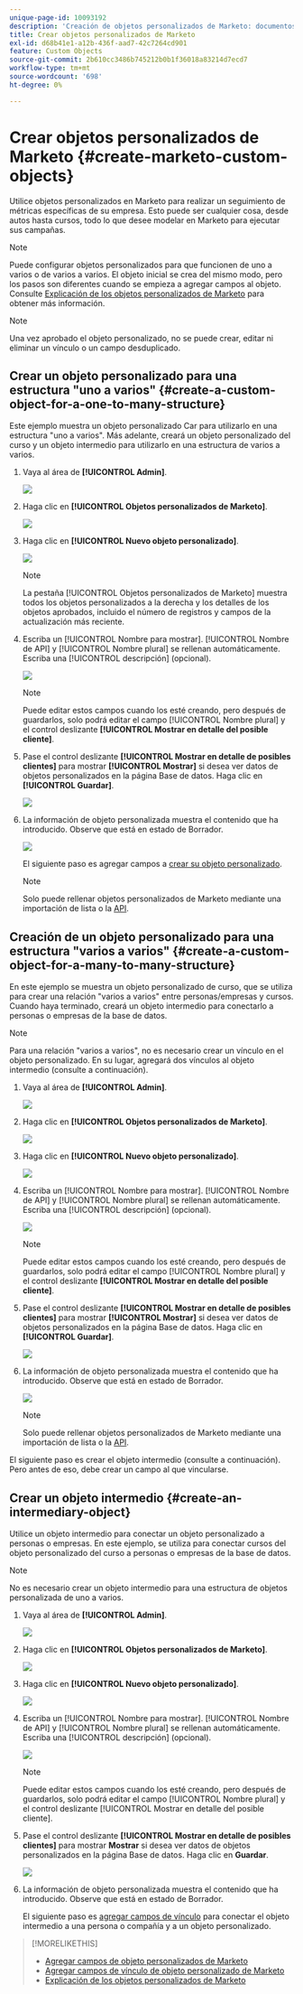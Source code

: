 ```yaml
---
unique-page-id: 10093192
description: 'Creación de objetos personalizados de Marketo: documentos de Marketo, documentación del producto'
title: Crear objetos personalizados de Marketo
exl-id: d68b41e1-a12b-436f-aad7-42c7264cd901
feature: Custom Objects
source-git-commit: 2b610cc3486b745212b0b1f36018a83214d7ecd7
workflow-type: tm+mt
source-wordcount: '698'
ht-degree: 0%

---
```


# Crear objetos personalizados de Marketo {#create-marketo-custom-objects}

Utilice objetos personalizados en Marketo para realizar un seguimiento de métricas específicas de su empresa. Esto puede ser cualquier cosa, desde autos hasta cursos, todo lo que desee modelar en Marketo para ejecutar sus campañas.

>[!NOTE]
>
>Puede configurar objetos personalizados para que funcionen de uno a varios o de varios a varios. El objeto inicial se crea del mismo modo, pero los pasos son diferentes cuando se empieza a agregar campos al objeto. Consulte [Explicación de los objetos personalizados de Marketo](/help/marketo/product-docs/administration/marketo-custom-objects/understanding-marketo-custom-objects.md) para obtener más información.

>[!NOTE]
>
>Una vez aprobado el objeto personalizado, no se puede crear, editar ni eliminar un vínculo o un campo desduplicado.

## Crear un objeto personalizado para una estructura &quot;uno a varios&quot; {#create-a-custom-object-for-a-one-to-many-structure}

Este ejemplo muestra un objeto personalizado Car para utilizarlo en una estructura &quot;uno a varios&quot;. Más adelante, creará un objeto personalizado del curso y un objeto intermedio para utilizarlo en una estructura de varios a varios.

1. Vaya al área de **[!UICONTROL Admin]**.

   ![](assets/create-marketo-custom-objects-1.png)

1. Haga clic en **[!UICONTROL Objetos personalizados de Marketo]**.

   ![](assets/create-marketo-custom-objects-2.png)

1. Haga clic en **[!UICONTROL Nuevo objeto personalizado]**.

   ![](assets/create-marketo-custom-objects-3.png)

   >[!NOTE]
   >
   >La pestaña [!UICONTROL Objetos personalizados de Marketo] muestra todos los objetos personalizados a la derecha y los detalles de los objetos aprobados, incluido el número de registros y campos de la actualización más reciente.

1. Escriba un [!UICONTROL Nombre para mostrar]. [!UICONTROL Nombre de API] y [!UICONTROL Nombre plural] se rellenan automáticamente. Escriba una [!UICONTROL descripción] (opcional).

   ![](assets/create-marketo-custom-objects-4.png)

   >[!NOTE]
   >
   >Puede editar estos campos cuando los esté creando, pero después de guardarlos, solo podrá editar el campo [!UICONTROL Nombre plural] y el control deslizante **[!UICONTROL Mostrar en detalle del posible cliente]**.

1. Pase el control deslizante **[!UICONTROL Mostrar en detalle de posibles clientes]** para mostrar **[!UICONTROL Mostrar]** si desea ver datos de objetos personalizados en la página Base de datos. Haga clic en **[!UICONTROL Guardar]**.

   ![](assets/create-marketo-custom-objects-5.png)

1. La información de objeto personalizada muestra el contenido que ha introducido. Observe que está en estado de Borrador.

   ![](assets/create-marketo-custom-objects-6.png)

   El siguiente paso es agregar campos a [crear su objeto personalizado](/help/marketo/product-docs/administration/marketo-custom-objects/add-marketo-custom-object-fields.md).

   >[!NOTE]
   >
   >Solo puede rellenar objetos personalizados de Marketo mediante una importación de lista o la [API](https://experienceleague.adobe.com/es/docs/marketo-developer/marketo/rest/rest-api).

## Creación de un objeto personalizado para una estructura &quot;varios a varios&quot; {#create-a-custom-object-for-a-many-to-many-structure}

En este ejemplo se muestra un objeto personalizado de curso, que se utiliza para crear una relación &quot;varios a varios&quot; entre personas/empresas y cursos. Cuando haya terminado, creará un objeto intermedio para conectarlo a personas o empresas de la base de datos.

>[!NOTE]
>
>Para una relación &quot;varios a varios&quot;, no es necesario crear un vínculo en el objeto personalizado. En su lugar, agregará dos vínculos al objeto intermedio (consulte a continuación).

1. Vaya al área de **[!UICONTROL Admin]**.

   ![](assets/create-marketo-custom-objects-7.png)

1. Haga clic en **[!UICONTROL Objetos personalizados de Marketo]**.

   ![](assets/create-marketo-custom-objects-8.png)

1. Haga clic en **[!UICONTROL Nuevo objeto personalizado]**.

   ![](assets/create-marketo-custom-objects-9.png)

1. Escriba un [!UICONTROL Nombre para mostrar]. [!UICONTROL Nombre de API] y [!UICONTROL Nombre plural] se rellenan automáticamente. Escriba una [!UICONTROL descripción] (opcional).

   ![](assets/create-marketo-custom-objects-10.png)

   >[!NOTE]
   >
   >Puede editar estos campos cuando los esté creando, pero después de guardarlos, solo podrá editar el campo [!UICONTROL Nombre plural] y el control deslizante **[!UICONTROL Mostrar en detalle del posible cliente]**.

1. Pase el control deslizante **[!UICONTROL Mostrar en detalle de posibles clientes]** para mostrar **[!UICONTROL Mostrar]** si desea ver datos de objetos personalizados en la página Base de datos. Haga clic en **[!UICONTROL Guardar]**.

   ![](assets/create-marketo-custom-objects-11.png)

1. La información de objeto personalizada muestra el contenido que ha introducido. Observe que está en estado de Borrador.

   ![](assets/create-marketo-custom-objects-12.png)

   >[!NOTE]
   >
   >Solo puede rellenar objetos personalizados de Marketo mediante una importación de lista o la [API](https://experienceleague.adobe.com/es/docs/marketo-developer/marketo/rest/rest-api).

El siguiente paso es crear el objeto intermedio (consulte a continuación). Pero antes de eso, debe crear un campo al que vincularse.

## Crear un objeto intermedio {#create-an-intermediary-object}

Utilice un objeto intermedio para conectar un objeto personalizado a personas o empresas. En este ejemplo, se utiliza para conectar cursos del objeto personalizado del curso a personas o empresas de la base de datos.

>[!NOTE]
>
>No es necesario crear un objeto intermedio para una estructura de objetos personalizada de uno a varios.

1. Vaya al área de **[!UICONTROL Admin]**.

   ![](assets/create-marketo-custom-objects-13.png)

1. Haga clic en **[!UICONTROL Objetos personalizados de Marketo]**.

   ![](assets/create-marketo-custom-objects-14.png)

1. Haga clic en **[!UICONTROL Nuevo objeto personalizado]**.

   ![](assets/create-marketo-custom-objects-15.png)

1. Escriba un [!UICONTROL Nombre para mostrar]. [!UICONTROL Nombre de API] y [!UICONTROL Nombre plural] se rellenan automáticamente. Escriba una [!UICONTROL descripción] (opcional).

   ![](assets/create-marketo-custom-objects-16.png)

   >[!NOTE]
   >
   >Puede editar estos campos cuando los esté creando, pero después de guardarlos, solo podrá editar el campo [!UICONTROL Nombre plural] y el control deslizante [!UICONTROL Mostrar en detalle del posible cliente].

1. Pase el control deslizante **[!UICONTROL Mostrar en detalle de posibles clientes]** para mostrar **Mostrar** si desea ver datos de objetos personalizados en la página Base de datos. Haga clic en **Guardar**.

   ![](assets/create-marketo-custom-objects-17.png)

1. La información de objeto personalizada muestra el contenido que ha introducido. Observe que está en estado de Borrador.

   El siguiente paso es [agregar campos de vínculo](/help/marketo/product-docs/administration/marketo-custom-objects/add-marketo-custom-object-link-fields.md) para conectar el objeto intermedio a una persona o compañía y a un objeto personalizado.

>[!MORELIKETHIS]
>
>* [Agregar campos de objeto personalizados de Marketo](/help/marketo/product-docs/administration/marketo-custom-objects/add-marketo-custom-object-fields.md)
>* [Agregar campos de vínculo de objeto personalizado de Marketo](/help/marketo/product-docs/administration/marketo-custom-objects/add-marketo-custom-object-link-fields.md)
>* [Explicación de los objetos personalizados de Marketo](/help/marketo/product-docs/administration/marketo-custom-objects/understanding-marketo-custom-objects.md)
